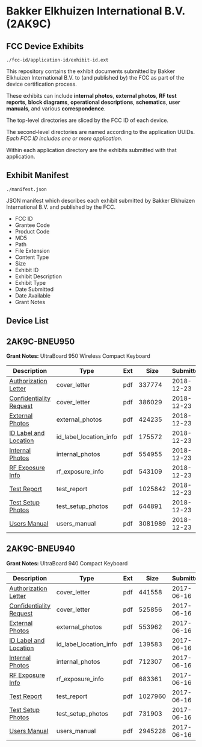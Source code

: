 # Bakker Elkhuizen International B.V. (2AK9C)
## FCC Device Exhibits

```
./fcc-id/application-id/exhibit-id.ext
```

This repository contains the exhibit documents submitted by Bakker Elkhuizen International B.V. to (and published by) the FCC as part of the device certification process.

These exhibits can include **internal photos**, **external photos**, **RF test reports**, **block diagrams**, **operational descriptions**, **schematics**, **user manuals**, and various **correspondence**.

The top-level directories are sliced by the FCC ID of each device.

The second-level directories are named according to the application UUIDs. *Each FCC ID includes one or more application.*

Within each application directory are the exhibits submitted with that application. 

## Exhibit Manifest

```
./manifest.json
```

JSON manifest which describes each exhibit submitted by Bakker Elkhuizen International B.V. and published by the FCC.

- FCC ID
- Grantee Code
- Product Code
- MD5
- Path
- File Extension
- Content Type
- Size
- Exhibit ID
- Exhibit Description
- Exhibit Type
- Date Submitted
- Date Available
- Grant Notes

## Device List
## 2AK9C-BNEU950
**Grant Notes:** UltraBoard 950 Wireless Compact Keyboard

| Description | Type | Ext | Size | Submitted | Available |
| ----------- | ---- | --- | ---- | --------- | --------- |
| [Authorization Letter](2AK9C-BNEU950/43cb1475822947ca85096e27f8f3568a/4114226.pdf) | cover_letter | pdf | 337774 | 2018-12-23 | 2018-12-23 |
| [Confidentiality Request](2AK9C-BNEU950/43cb1475822947ca85096e27f8f3568a/4114227.pdf) | cover_letter | pdf | 386029 | 2018-12-23 | 2018-12-23 |
| [External Photos](2AK9C-BNEU950/43cb1475822947ca85096e27f8f3568a/4114229.pdf) | external_photos | pdf | 424235 | 2018-12-23 | 2018-12-23 |
| [ID Label and Location](2AK9C-BNEU950/43cb1475822947ca85096e27f8f3568a/4114230.pdf) | id_label_location_info | pdf | 175572 | 2018-12-23 | 2018-12-23 |
| [Internal Photos](2AK9C-BNEU950/43cb1475822947ca85096e27f8f3568a/4114231.pdf) | internal_photos | pdf | 554955 | 2018-12-23 | 2018-12-23 |
| [RF Exposure Info](2AK9C-BNEU950/43cb1475822947ca85096e27f8f3568a/4114234.pdf) | rf_exposure_info | pdf | 543109 | 2018-12-23 | 2018-12-23 |
| [Test Report](2AK9C-BNEU950/43cb1475822947ca85096e27f8f3568a/4114236.pdf) | test_report | pdf | 1025842 | 2018-12-23 | 2018-12-23 |
| [Test Setup Photos](2AK9C-BNEU950/43cb1475822947ca85096e27f8f3568a/4114237.pdf) | test_setup_photos | pdf | 644891 | 2018-12-23 | 2018-12-23 |
| [Users Manual](2AK9C-BNEU950/43cb1475822947ca85096e27f8f3568a/4114238.pdf) | users_manual | pdf | 3081989 | 2018-12-23 | 2018-12-23 |
## 2AK9C-BNEU940
**Grant Notes:** UltraBoard 940 Compact Keyboard

| Description | Type | Ext | Size | Submitted | Available |
| ----------- | ---- | --- | ---- | --------- | --------- |
| [Authorization Letter](2AK9C-BNEU940/24dc80c27aeaab8a9333b2f1eba482db/3428452.pdf) | cover_letter | pdf | 441558 | 2017-06-16 | 2017-06-16 |
| [Confidentiality Request](2AK9C-BNEU940/24dc80c27aeaab8a9333b2f1eba482db/3428453.pdf) | cover_letter | pdf | 525856 | 2017-06-16 | 2017-06-16 |
| [External Photos](2AK9C-BNEU940/24dc80c27aeaab8a9333b2f1eba482db/3428455.pdf) | external_photos | pdf | 553962 | 2017-06-16 | 2017-06-16 |
| [ID Label and Location](2AK9C-BNEU940/24dc80c27aeaab8a9333b2f1eba482db/3428456.pdf) | id_label_location_info | pdf | 139583 | 2017-06-16 | 2017-06-16 |
| [Internal Photos](2AK9C-BNEU940/24dc80c27aeaab8a9333b2f1eba482db/3428457.pdf) | internal_photos | pdf | 712307 | 2017-06-16 | 2017-06-16 |
| [RF Exposure Info](2AK9C-BNEU940/24dc80c27aeaab8a9333b2f1eba482db/3428460.pdf) | rf_exposure_info | pdf | 683361 | 2017-06-16 | 2017-06-16 |
| [Test Report](2AK9C-BNEU940/24dc80c27aeaab8a9333b2f1eba482db/3428462.pdf) | test_report | pdf | 1027960 | 2017-06-16 | 2017-06-16 |
| [Test Setup Photos](2AK9C-BNEU940/24dc80c27aeaab8a9333b2f1eba482db/3428463.pdf) | test_setup_photos | pdf | 731903 | 2017-06-16 | 2017-06-16 |
| [Users Manual](2AK9C-BNEU940/24dc80c27aeaab8a9333b2f1eba482db/3428464.pdf) | users_manual | pdf | 2945228 | 2017-06-16 | 2017-06-16 |
